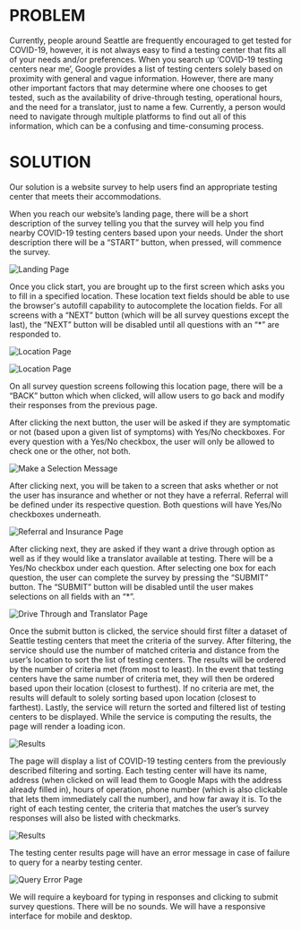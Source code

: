 # PROBLEM #
Currently, people around Seattle are frequently encouraged to get tested for COVID-19, however, it is not always easy to find a testing center that fits all of your needs and/or preferences. When you search up ‘COVID-19 testing centers near me’, Google provides a list of testing centers solely based on proximity with general and vague information.  However, there are many other important factors that may determine where one chooses to get tested, such as the availability of drive-through testing, operational hours, and the need for a translator, just to name a few.  Currently, a person would need to navigate through multiple platforms to find out all of this information, which can be a confusing and time-consuming process.

# SOLUTION #
Our solution is a website survey to help users find an appropriate testing center that meets their accommodations. 

When you reach our website’s landing page, there will be a short description of the survey telling you that the survey will help you find nearby COVID-19 testing centers based upon your needs. Under the short description there will be a “START” button, when pressed, will commence the survey.

![Landing Page](./design-spec-images/landing-page.png)

Once you click start, you are brought up to the first screen which asks you to fill in a specified location. These location text fields should be able to use the browser's autofill capability to autocomplete the location fields. For all screens with a “NEXT” button (which will be all survey questions except the last), the “NEXT” button will be disabled until all questions with an “*” are responded to. 

![Location Page](./design-spec-images/address-button-disabled.png)

![Location Page](./design-spec-images/address.png)

On all survey question screens following this location page, there will be a “BACK” button which when clicked, will allow users to go back and modify their responses from the previous page.

After clicking the next button, the user will be asked if they are symptomatic or not (based upon a given list of symptoms) with Yes/No checkboxes.  For every question with a Yes/No checkbox, the user will only be allowed to check one or the other, not both.

![Make a Selection Message](./design-spec-images/symptomatic.png)

After clicking next, you will be taken to a screen that asks whether or not the user has insurance and whether or not they have a referral.  Referral will be defined under its respective question.  Both questions will have Yes/No checkboxes underneath.

![Referral and Insurance Page](./design-spec-images/insured-referral.png)

After clicking next, they are asked if they want a drive through option as well as if they would like a translator available at testing.  There will be a Yes/No checkbox under each question.  After selecting one box for each question, the user can complete the survey by pressing the “SUBMIT” button.  The “SUBMIT” button will be disabled until the user makes selections on all fields with an “*”.

![Drive Through and Translator Page](./design-spec-images/drive-through-translator.png)

Once the submit button is clicked, the service should first filter a dataset of Seattle testing centers that meet the criteria of the survey. After filtering, the service should use the number of matched criteria and distance from the user’s location to sort the list of testing centers.  The results will be ordered by the number of criteria met (from most to least).  In the event that testing centers have the same number of criteria met, they will then be ordered based upon their location (closest to furthest).  If no criteria are met, the results will default to solely sorting based upon location (closest to farthest).  Lastly, the service will return the sorted and filtered list of testing centers to be displayed. While the service is computing the results, the page will render a loading icon.

![Results](./design-spec-images/results-loading.png)

The page will display a list of COVID-19 testing centers from the previously described filtering and sorting. Each testing center will have its name, address (when clicked on will lead them to Google Maps with the address already filled in), hours of operation, phone number (which is also clickable that lets them immediately call the number), and how far away it is. To the right of each testing center, the criteria that matches the user’s survey responses will also be listed with checkmarks.

![Results](./design-spec-images/results.png)

The testing center results page will have an error message in case of failure to query for a nearby testing center. 

![Query Error Page](./design-spec-images/results-error.png)

We will require a keyboard for typing in responses and clicking to submit survey questions. There will be no sounds. We will have a responsive interface for mobile and desktop.
